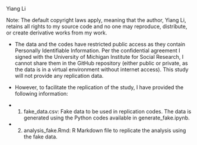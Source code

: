 Yiang Li

Note: The default copyright laws apply, meaning that the author, Yiang Li, retains all rights to my source code and no one may reproduce, distribute, or create derivative works from my work.

- The data and the codes have restricted public access as they contain Personally Identifiable Information. Per the confidential agreement I signed with the University of Michigan Institute for Social Research, I cannot share them in the GitHub repository (either public or private, as the data is in a virtual environment without internet access). This study will not provide any replication data.

- However, to facilitate the replication of the study, I have provided the following information:

- 1. fake_data.csv: Fake data to be used in replication codes. The data is generated using the Python codes available in generate_fake.ipynb.

- 2. analysis_fake.Rmd: R Markdown file to replicate the analysis using the fake data.